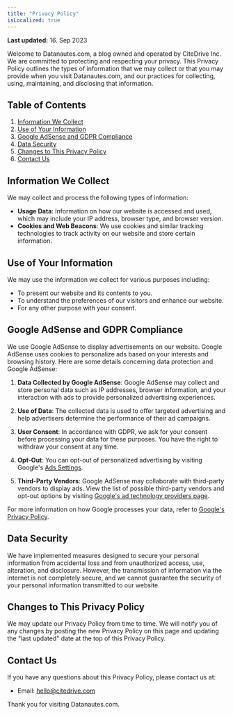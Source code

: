 ```yaml
---
title: "Privacy Policy"
isLocalized: true
---
```


**Last updated:** 16. Sep 2023

Welcome to Datanautes.com, a blog owned and operated by CiteDrive Inc. We are committed to protecting and respecting your privacy. This Privacy Policy outlines the types of information that we may collect or that you may provide when you visit Datanautes.com, and our practices for collecting, using, maintaining, and disclosing that information.

## Table of Contents
1. [Information We Collect](#information-we-collect)
2. [Use of Your Information](#use-of-your-information)
3. [Google AdSense and GDPR Compliance](#google-adsense-and-gdpr-compliance)
4. [Data Security](#data-security)
5. [Changes to This Privacy Policy](#changes-to-this-privacy-policy)
6. [Contact Us](#contact-us)

## Information We Collect

We may collect and process the following types of information:

- **Usage Data**: Information on how our website is accessed and used, which may include your IP address, browser type, and browser version.
- **Cookies and Web Beacons**: We use cookies and similar tracking technologies to track activity on our website and store certain information.

## Use of Your Information

We may use the information we collect for various purposes including:

- To present our website and its contents to you.
- To understand the preferences of our visitors and enhance our website.
- For any other purpose with your consent.

## Google AdSense and GDPR Compliance

We use Google AdSense to display advertisements on our website. Google AdSense uses cookies to personalize ads based on your interests and browsing history. Here are some details concerning data protection and Google AdSense:

1. **Data Collected by Google AdSense**: Google AdSense may collect and store personal data such as IP addresses, browser information, and your interaction with ads to provide personalized advertising experiences.
   
2. **Use of Data**: The collected data is used to offer targeted advertising and help advertisers determine the performance of their ad campaigns.

3. **User Consent**: In accordance with GDPR, we ask for your consent before processing your data for these purposes. You have the right to withdraw your consent at any time.

4. **Opt-Out**: You can opt-out of personalized advertising by visiting Google's [Ads Settings](https://www.google.com/settings/ads).

5. **Third-Party Vendors**: Google AdSense may collaborate with third-party vendors to display ads. View the list of possible third-party vendors and opt-out options by visiting [Google's ad technology providers page](https://support.google.com/admanager/answer/9012903).

For more information on how Google processes your data, refer to [Google's Privacy Policy](https://policies.google.com/privacy).

## Data Security

We have implemented measures designed to secure your personal information from accidental loss and from unauthorized access, use, alteration, and disclosure. However, the transmission of information via the internet is not completely secure, and we cannot guarantee the security of your personal information transmitted to our website.

## Changes to This Privacy Policy

We may update our Privacy Policy from time to time. We will notify you of any changes by posting the new Privacy Policy on this page and updating the "last updated" date at the top of this Privacy Policy.

## Contact Us

If you have any questions about this Privacy Policy, please contact us at:

- Email: hello@citedrive.com

Thank you for visiting Datanautes.com.
